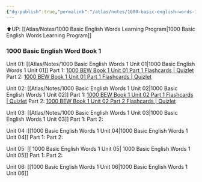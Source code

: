 ```yaml
---
{"dg-publish":true,"permalink":"/atlas/notes/1000-basic-english-words-1/","tags":["BEW","Tuition/English"]}
---
```


⬆️UP: [[Atlas/Notes/1000 Basic English Words Learning Program\|1000 Basic English Words Learning Program]]

### 1000 Basic English Word Book 1
Unit 01: [[Atlas/Notes/1000 Basic English Words 1 Unit 01\|1000 Basic English Words 1 Unit 01]]
Part 1: [1000 BEW Book 1 Unit 01 Part 1 Flashcards | Quizlet](https://quizlet.com/918591106/1000-bew-book-1-unit-01-part-1-flash-cards/?i=1vbzw5&x=1qqt)
Part 2: [1000 BEW Book 1 Unit 01 Part 1 Flashcards | Quizlet](https://quizlet.com/918591106/1000-bew-book-1-unit-01-part-1-flash-cards/?i=1vbzw5&x=1jqt)

Unit 02: [[Atlas/Notes/1000 Basic English Words 1 Unit 02\|1000 Basic English Words 1 Unit 02]]
Part 1: [1000 BEW Book 1 Unit 02 Part 1 Flashcards | Quizlet](https://quizlet.com/922283354/1000-bew-book-1-unit-02-part-1-flash-cards/?i=1vbzw5&x=1qqt)
Part 2: [1000 BEW Book 1 Unit 02 Part 2 Flashcards | Quizlet](https://quizlet.com/922284254/1000-bew-book-1-unit-02-part-2-flash-cards/?i=1vbzw5&x=1jqt)

Unit 03: [[Atlas/Notes/1000 Basic English Words 1 Unit 03\|1000 Basic English Words 1 Unit 03]]
Part 1: 
Part 2: 

Unit 04 :[[1000 Basic English Words 1 Unit 04\|1000 Basic English Words 1 Unit 04]]
Part 1:
Part 2: 

Unit 05: [[ 1000 Basic English Words 1 Unit 05\| 1000 Basic English Words 1 Unit 05]]
Part 1:
Part 2:

Unit 06: [[1000 Basic English Words 1 Unit 06\|1000 Basic English Words 1 Unit 06]]